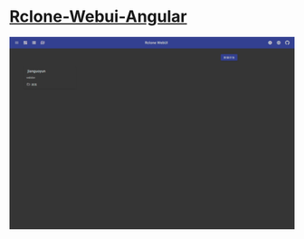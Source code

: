 # [Rclone-Webui-Angular](https://github.com/yuudi/rclone-webui-angular)

![rclone-webui-angular](/_image/optWeb/rclone-webui-angular.png)

